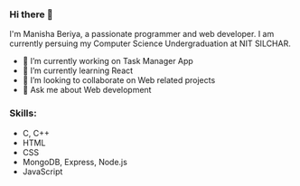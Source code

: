 ### Hi there 👋

I'm Manisha Beriya, a passionate programmer and web developer. I am currently persuing my Computer Science Undergraduation at NIT SILCHAR.

- 🔭 I’m currently working on Task Manager App
- 🌱 I’m currently learning React
- 👯 I’m looking to collaborate on Web related projects
- 💬 Ask me about Web development

### Skills:

- C, C++
- HTML
- CSS
- MongoDB, Express, Node.js
- JavaScript
